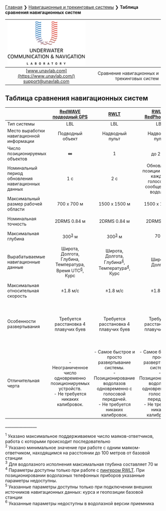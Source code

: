 [Главная](/README_RU) ❯ [Навигационные и трекинговые системы](/navigation_and_tracking_systems_ru) ❯ **Таблица сравнения навигационных систем**

<div style="page-break-after: always;"></div>

| ![logo](/documentation/sm_logo.png) | |
| :---: | ---: |
| [www.unavlab.com](https://www.unavlab.com/) <br/> [support@unavlab.com](mailto:support@unavlab.com) | Сравнение навигационных и трекинговых систем |

<div style="page-break-after: always;"></div>

## Таблица сравнения навигационных систем

|  | [RedWAVE подводный GPS](/documentation/RU/RedWAVE/RedWAVE_DataBrief_ru.md) | [RWLT](/documentation/RU/RWLT/RWLT_DataBrief_ru.md) | [RWLT](/documentation/RU/RWLT/RWLT_DataBrief_ru.md) + <br/> [RedPhone-DX](/documentation/RU/RedPhone/RedPhone_DX_Specification_ru.md) | [Zima2 USBL](/documentation/RU/Zima/Zima2_DataBrief_ru.md) | [uWAVE USBL](/documentation/RU/uWAVE/uWAVE_USBL_Modem_Specification_ru.md) | [WAYU](/documentation/RU/WAYU/WAYU_DataBrief_ru.md) | 
| :--- | :---: | :---: | :---: | :---: | :---: | :---: |
| Тип системы  | LBL | LBL | LBL | USBL | USBL | LBL |
| Место выработки навигационной информации | Подводный <br/> объект | Надводный <br/> пульт | Надводный <br/> пульт | Надводный <br/> пульт | Надводный <br/> пульт | Надводный <br/> пульт |
| Число позиционируемых объектов | **∞** | 1 | до 255<sup>[1](#footnote1)</sup> | до 16<sup>[1](#footnote1)</sup> | до 20<sup>[1](#footnote1)</sup> | 1 |
| Номинальный период обновления навигационных данных | 1 с | 2 с | Обновление позиции в конце каждого голосового сообщения от водолаза | ≥ 1<sup>[2](#footnote2)</sup> с | ≥ 3.6<sup>[2](#footnote2)</sup> c | 2 c |
| Максимальный размер рабочей области | 700 х 700 м | 1500 x 1500 м | 1500 x 1500 м | круг R = 3000 м | круг R = 1000 м | 300 x 300 м |
| Номинальная точность | 2DRMS 0.84 м | 2DRMS 0.84 м | 2DRMS 1.5 м | 1° (≈17 м на удалении 1000 м) | 2° (≈35 м на удалении 1000 м) | 2DRMS 2 м |
| Максимальная глубина | 300<sup>[3](#footnote3)</sup> м | 300<sup>[3](#footnote3)</sup> м | 70 м | 300 м | 100 м |
| Вырабатываемые навигационные данные | Широта, <br/> Долгота, <br/> Глубина, <br/> Температура, <br/> Время UTC<sup>[6](#footnote6)</sup>, <br/> Курс | Широта, <br/> Долгота, <br/> Глубина<sup>[4](#footnote4)</sup>, <br/> Температура<sup>[4](#footnote4)</sup>, <br/> Курс | Широта, <br/> Долгота  | Дальность, <br/> Азимут, <br/> Глубина, <br/> Заряд батареи, <br/> Широта<sup>[5](#footnote5)</sup>, <br/> Долгота<sup>[5](#footnote5)</sup> | Дальность, <br/> Азимут, <br/> Глубина, <br/> Заряд батареи, <br/> Широта<sup>[4](#footnote5)</sup>, <br/> Долгота<sup>[5](#footnote4)</sup> | Широта, <br/> Долгота, <br/> Курс |
| Максимальная относительная скорость | ±1.8 м/с | ±1.8 м/с | ±1.8 м/с | ±2 м/с | ±1 м/с | ±1 м/с |
| Особенности развертывания | Требуется расстановка 4 плавучих буев | Требуется расстановка 4 плавучих буев | Требуется расстановка 4 плавучих буев | Требуется закрепление базовой станции на жесткой штанге и подключение внешнего GPS и компаса | Требуется закрепление базовой станции на жесткой штанге и подключение внешнего GPS и компаса | Требуется расстановка 4 плавучих буев |
| Отличительная черта | - Неограниченное число одновременно позиционируемых устройств.<br/> - Не требуется никаких калибровок. | - Самое быстрое и просто развертывание системы. <br/> - Позиционирование водолазов одновременно с голосовой передачей. <br/> - Не требуется никаких калибровок. | - Самое быстрое и просто развертывание системы. <br/> - Позиционирование водолазов одновременно с голосовой передачей. <br/> - Не требуется никаких калибровок. | Работа в автоматическом режиме | Двусторонняя передача данных | - Максимально доступное решение для любительского применения. <br/> - Не требуется никаких калибровок. |

<div style="page-break-after: always;"></div>
________________  

<a name="footnote1"><sup>1</sup></a> Указано максимальное поддерживаемое число маяков-ответчиков, работа с которыми происходит последовательно  
<a name="footnote2"><sup>2</sup></a> Указано минимальное значение при работе с одним маяком-ответчиком, находящимся на расстоянии до 100 метров от базовой станции  
<a name="footnote3"><sup>3</sup></a> Для водолазного исполнения максимальная глубина составляет 70 м  
<a name="footnote4"><sup>4</sup></a> Параметры доступны только при работе с [пингером RWLT](/documentation/RU/RWLT/RWLT_Pinger_Specification_ru.md). При позиционировании водолазных телефонных приборов указанные параметры недоступны.  
<a name="footnote5"><sup>5</sup></a> Указанные параметры доступны только при подключении внешних источников навигационных данных: курса и геопозиции базовой станции   
<a name="footnote6"><sup>6</sup></a> Указанные параметры недоступны в водолазной версии приемника  
  
<div style="page-break-after: always;"></div>
